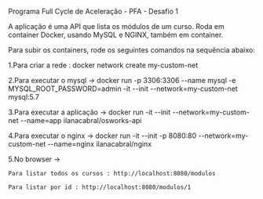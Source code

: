 Programa Full Cycle de Aceleração - PFA - Desafio 1

A aplicação é uma API que lista os módulos de um curso. Roda em container Docker, usando MySQL e NGINX, também em container.

Para subir os containers, rode os seguintes comandos na sequência abaixo:

1.Para criar a rede : docker network create my-custom-net

2.Para executar o mysql -> docker run -p 3306:3306 --name mysql -e MYSQL_ROOT_PASSWORD=admin -it --init --network=my-custom-net mysql:5.7

3.Para executar a aplicação -> docker run -it --init --network=my-custom-net --name=app ilanacabral/osworks-api

4.Para executar o nginx -> docker run -it --init -p 8080:80 --network=my-custom-net --name=nginx ilanacabral/nginx 

5.No browser -> 

    Para listar todos os cursos : http://localhost:8080/modulos
    
    Para listar por id : http://localhost:8080/modulos/1

